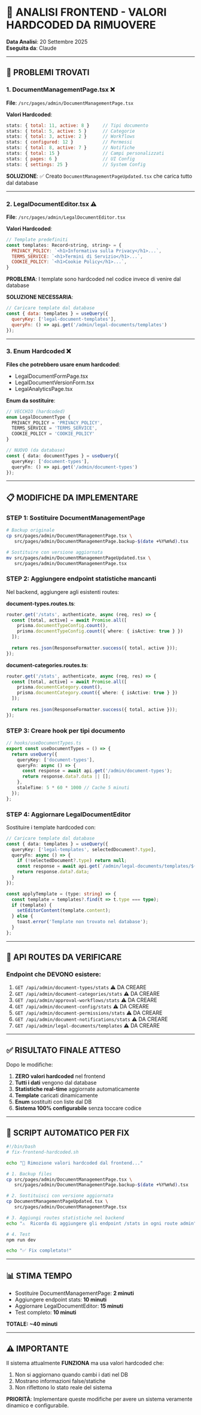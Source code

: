 # 🔄 ANALISI FRONTEND - VALORI HARDCODED DA RIMUOVERE

**Data Analisi**: 20 Settembre 2025  
**Eseguita da**: Claude

---

## 🚨 **PROBLEMI TROVATI**

### 1. **DocumentManagementPage.tsx** ❌
**File**: `/src/pages/admin/DocumentManagementPage.tsx`

**Valori Hardcoded**:
```javascript
stats: { total: 11, active: 8 }     // Tipi documento
stats: { total: 5, active: 5 }      // Categorie
stats: { total: 3, active: 2 }      // Workflows
stats: { configured: 12 }           // Permessi
stats: { total: 8, active: 7 }      // Notifiche
stats: { total: 15 }                // Campi personalizzati
stats: { pages: 6 }                 // UI Config
stats: { settings: 25 }             // System Config
```

**SOLUZIONE**: ✅ Creato `DocumentManagementPageUpdated.tsx` che carica tutto dal database

---

### 2. **LegalDocumentEditor.tsx** ⚠️
**File**: `/src/pages/admin/LegalDocumentEditor.tsx`

**Valori Hardcoded**:
```javascript
// Template predefiniti
const templates: Record<string, string> = {
  PRIVACY_POLICY: `<h1>Informativa sulla Privacy</h1>...`,
  TERMS_SERVICE: `<h1>Termini di Servizio</h1>...`,
  COOKIE_POLICY: `<h1>Cookie Policy</h1>...`,
}
```

**PROBLEMA**: I template sono hardcoded nel codice invece di venire dal database

**SOLUZIONE NECESSARIA**:
```javascript
// Caricare template dal database
const { data: templates } = useQuery({
  queryKey: ['legal-document-templates'],
  queryFn: () => api.get('/admin/legal-documents/templates')
});
```

---

### 3. **Enum Hardcoded** ❌

**Files che potrebbero usare enum hardcoded**:
- LegalDocumentFormPage.tsx
- LegalDocumentVersionForm.tsx
- LegalAnalyticsPage.tsx

**Enum da sostituire**:
```typescript
// VECCHIO (hardcoded)
enum LegalDocumentType {
  PRIVACY_POLICY = 'PRIVACY_POLICY',
  TERMS_SERVICE = 'TERMS_SERVICE',
  COOKIE_POLICY = 'COOKIE_POLICY'
}

// NUOVO (da database)
const { data: documentTypes } = useQuery({
  queryKey: ['document-types'],
  queryFn: () => api.get('/admin/document-types')
});
```

---

## 📋 **MODIFICHE DA IMPLEMENTARE**

### **STEP 1: Sostituire DocumentManagementPage**
```bash
# Backup originale
cp src/pages/admin/DocumentManagementPage.tsx \
   src/pages/admin/DocumentManagementPage.backup-$(date +%Y%m%d).tsx

# Sostituire con versione aggiornata
mv src/pages/admin/DocumentManagementPageUpdated.tsx \
   src/pages/admin/DocumentManagementPage.tsx
```

### **STEP 2: Aggiungere endpoint statistiche mancanti**

Nel backend, aggiungere agli esistenti routes:

**document-types.routes.ts**:
```typescript
router.get('/stats', authenticate, async (req, res) => {
  const [total, active] = await Promise.all([
    prisma.documentTypeConfig.count(),
    prisma.documentTypeConfig.count({ where: { isActive: true } })
  ]);
  
  return res.json(ResponseFormatter.success({ total, active }));
});
```

**document-categories.routes.ts**:
```typescript
router.get('/stats', authenticate, async (req, res) => {
  const [total, active] = await Promise.all([
    prisma.documentCategory.count(),
    prisma.documentCategory.count({ where: { isActive: true } })
  ]);
  
  return res.json(ResponseFormatter.success({ total, active }));
});
```

### **STEP 3: Creare hook per tipi documento**
```typescript
// hooks/useDocumentTypes.ts
export const useDocumentTypes = () => {
  return useQuery({
    queryKey: ['document-types'],
    queryFn: async () => {
      const response = await api.get('/admin/document-types');
      return response.data?.data || [];
    },
    staleTime: 5 * 60 * 1000 // Cache 5 minuti
  });
};
```

### **STEP 4: Aggiornare LegalDocumentEditor**
Sostituire i template hardcoded con:
```typescript
// Caricare template dal database
const { data: templates } = useQuery({
  queryKey: ['legal-templates', selectedDocument?.type],
  queryFn: async () => {
    if (!selectedDocument?.type) return null;
    const response = await api.get(`/admin/legal-documents/templates/${selectedDocument.type}`);
    return response.data?.data;
  }
});

const applyTemplate = (type: string) => {
  const template = templates?.find(t => t.type === type);
  if (template) {
    setEditorContent(template.content);
  } else {
    toast.error('Template non trovato nel database');
  }
};
```

---

## 🔧 **API ROUTES DA VERIFICARE**

### Endpoint che DEVONO esistere:
1. `GET /api/admin/document-types/stats` ⚠️ DA CREARE
2. `GET /api/admin/document-categories/stats` ⚠️ DA CREARE
3. `GET /api/admin/approval-workflows/stats` ⚠️ DA CREARE
4. `GET /api/admin/document-config/stats` ⚠️ DA CREARE
5. `GET /api/admin/document-permissions/stats` ⚠️ DA CREARE
6. `GET /api/admin/document-notifications/stats` ⚠️ DA CREARE
7. `GET /api/admin/legal-documents/templates` ⚠️ DA CREARE

---

## ✅ **RISULTATO FINALE ATTESO**

Dopo le modifiche:
1. **ZERO valori hardcoded** nel frontend
2. **Tutti i dati** vengono dal database
3. **Statistiche real-time** aggiornate automaticamente
4. **Template** caricati dinamicamente
5. **Enum** sostituiti con liste dal DB
6. **Sistema 100% configurabile** senza toccare codice

---

## 🚀 **SCRIPT AUTOMATICO PER FIX**

```bash
#!/bin/bash
# fix-frontend-hardcoded.sh

echo "🔧 Rimozione valori hardcoded dal frontend..."

# 1. Backup files
cp src/pages/admin/DocumentManagementPage.tsx \
   src/pages/admin/DocumentManagementPage.backup-$(date +%Y%m%d).tsx

# 2. Sostituisci con versione aggiornata
cp DocumentManagementPageUpdated.tsx \
   src/pages/admin/DocumentManagementPage.tsx

# 3. Aggiungi routes statistiche nel backend
echo "⚠️  Ricorda di aggiungere gli endpoint /stats in ogni route admin"

# 4. Test
npm run dev

echo "✅ Fix completato!"
```

---

## 📊 **STIMA TEMPO**
- Sostituire DocumentManagementPage: **2 minuti**
- Aggiungere endpoint stats: **10 minuti**
- Aggiornare LegalDocumentEditor: **15 minuti**
- Test completo: **10 minuti**

**TOTALE: ~40 minuti**

---

## ⚠️ **IMPORTANTE**

Il sistema attualmente **FUNZIONA** ma usa valori hardcoded che:
1. Non si aggiornano quando cambi i dati nel DB
2. Mostrano informazioni false/statiche
3. Non riflettono lo stato reale del sistema

**PRIORITÀ**: Implementare queste modifiche per avere un sistema veramente dinamico e configurabile.
